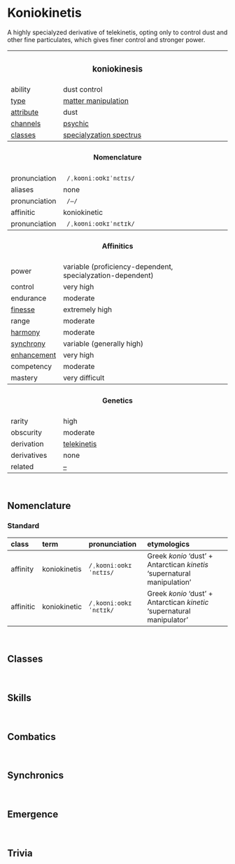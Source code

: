 # Koniokinetis

A highly specialyzed derivative of telekinetis, opting only to control dust and other fine particulates, which gives finer control and stronger power.


<table>
  <tr>
    <th colspan="2"> <h3> koniokinesis </h3> </th>
  </tr>
  <tr>
    <td> ability </td>
    <td> dust control </td>
  </tr>
  <tr>
    <td> <a href="../readme.md#types"> type </a> </td>
    <td> <a href="../readme.md#matter manipulation"> matter manipulation </a> </td>
  </tr>
  <tr>
    <td> <a href="../readme.md#attributes"> attribute </a> </td>
    <td> dust </td>
  </tr>
  <tr>
    <td> <a href="../readme.md#channels"> channels </a> </td>
    <td> <a href="../readme.md#psychic"> psychic </a> </td>
  </tr>
  <tr>
    <td> <a href="../readme.md#classes"> classes </a> </td>
    <td> <a href="../foundational principles of affinitics.md#specialyzation"> specialyzation spectrus </a> </td>
  </tr>
  <tr>
    <th colspan="2"> <h4> Nomenclature </h4> </th>
  </tr>
  <tr>
    <td> pronunciation </td>
    <td> <code> /ˌkoʊniːoʊkɪˈnɛtɪs/ </code> </td>
  </tr>
  <tr>
    <td> aliases </td>
    <td> none </td>
  </tr>
  <tr>
    <td> pronunciation </td>
    <td> <code> /–/ </code> </td>
  </tr>
  <tr>
    <td> affinitic </td>
    <td> koniokinetic </td>
  </tr>
  <tr>
    <td> pronunciation </td>
    <td> <code> /ˌkoʊniːoʊkɪˈnɛtɪk/ </code> </td>
  </tr>
  <tr>
    <th colspan="2"> <h4> Affinitics </h4> </th>
  </tr>
  <tr>
    <td> power </td>
    <td> variable (proficiency-dependent, specialyzation-dependent) </td>
  </tr>
  <tr>
    <td> control </td>
    <td> very high </td>
  </tr>
  <tr>
    <td> endurance </td>
    <td> moderate </td>
  </tr>
  <tr>
    <td> <a href="../readme.md#finesse"> finesse </a> </td>
    <td> extremely high </td>
  </tr>
  <tr>
    <td> range </td>
    <td> moderate </td>
  </tr>
  <tr>
    <td> <a href="../readme.md#harmony"> harmony </a> </td>
    <td> moderate </td>
  </tr>
  <tr>
    <td> <a href="../readme.md#synchrony"> synchrony </a> </td>
    <td> variable (generally high) </td>
  </tr>
  <tr>
    <td> <a href="../readme.md#enhancement"> enhancement </a> </td>
    <td> very high </td>
  </tr>
  <tr>
    <td> competency </td>
    <td> moderate </td>
  </tr>
  <tr>
    <td> mastery </td>
    <td> very difficult </td>
  </tr>
  <tr>
    <th colspan="2"> <h4> Genetics </h4> </th>
  </tr>
  <tr>
    <td> rarity </td>
    <td> high </td>
  </tr>
  <tr>
    <td> obscurity </td>
    <td> moderate </td>
  </tr>
  <tr>
    <td> derivation </td>
    <td> <a href="telekinetis.md"> telekinetis </a> </td>
  </tr>
  <tr>
    <td> derivatives </td>
    <td> none </td>
  </tr>
  <tr>
    <td> related </td>
    <td> <a href="–"> – </a> </td>
  </tr>
</table>


<br>


## Nomenclature

### Standard

| class | term | pronunciation | etymologics |
| :---- | :--- | :------------ | :---------- |
| affinity | koniokinetis | `/ˌkoʊniːoʊkɪˈnɛtɪs/` | Greek *konio* ‘dust’ + Antarctican *kinetis* ‘supernatural manipulation’ |
| affinitic | koniokinetic | `/ˌkoʊniːoʊkɪˈnɛtɪk/` | Greek *konio* ‘dust’ + Antarctican *kinetic* ‘supernatural manipulator’ |


<br>


## Classes


<br>


## Skills


<br>


## Combatics


<br>


## Synchronics


<br>


## Emergence


<br>


## Trivia
